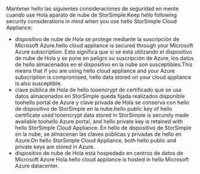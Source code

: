 <!--alkohli 02/21/2017 cloud appliance security-->

<span data-ttu-id="b4352-101">Mantener hello las siguientes consideraciones de seguridad en mente cuando use Hola aparato de nube de StorSimple:</span><span class="sxs-lookup"><span data-stu-id="b4352-101">Keep hello following security considerations in mind when you use hello StorSimple Cloud Appliance:</span></span>

* <span data-ttu-id="b4352-102">dispositivo de nube de Hola se protege mediante la suscripción de Microsoft Azure.</span><span class="sxs-lookup"><span data-stu-id="b4352-102">hello cloud appliance is secured through your Microsoft Azure subscription.</span></span> <span data-ttu-id="b4352-103">Esto significa que si se está utilizando el dispositivo de nube de Hola y se pone en peligro su suscripción de Azure, los datos de hello almacenados en el dispositivo en la nube son susceptibles.</span><span class="sxs-lookup"><span data-stu-id="b4352-103">This means that if you are using hello cloud appliance and your Azure subscription is compromised, hello data stored on your cloud appliance is also susceptible.</span></span>
* <span data-ttu-id="b4352-104">clave pública de Hola de hello tooencrypt de certificado que se usa datos almacenados en StorSimple queda fijada realizados disponible toohello portal de Azure y clave privada de Hola se conserva con hello de dispositivo de StorSimple en la nube.</span><span class="sxs-lookup"><span data-stu-id="b4352-104">hello public key of hello certificate used tooencrypt data stored in StorSimple is securely made available toohello Azure portal, and hello private key is retained with hello StorSimple Cloud Appliance.</span></span> <span data-ttu-id="b4352-105">En hello de dispositivo de StorSimple en la nube, se almacenan las claves públicas y privadas de hello en Azure.</span><span class="sxs-lookup"><span data-stu-id="b4352-105">On hello StorSimple Cloud Appliance, both hello public and private keys are stored in Azure.</span></span>
* <span data-ttu-id="b4352-106">dispositivo de nube de Hola está hospedado en centros de datos de Microsoft Azure Hola.</span><span class="sxs-lookup"><span data-stu-id="b4352-106">hello cloud appliance is hosted in hello Microsoft Azure datacenter.</span></span>


